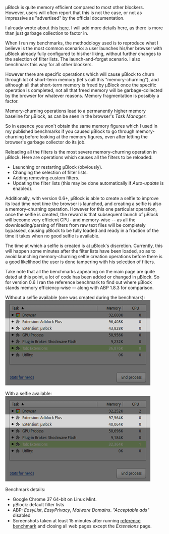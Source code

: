 µBlock is quite memory efficient compared to most other blockers. However, users will often report that this is not the case, or not as impressive as "advertised" by the official documentation.

I already wrote about this [here](https://github.com/gorhill/uBlock/wiki/Myth:-%C2%B5Block-consumes-over-80MB). I will add more details here, as there is more than just garbage collection to factor in. 

When I run my benchmarks, the methodology used is to reproduce what I believe is the most common scenario: a user launches his/her browser with µBlock already fully configured to his/her liking, without further changes to the selection of filter lists. The launch-and-forget scenario. I also benchmark this way for all other blockers.

However there are specific operations which will cause µBlock to churn through lot of short-term memory (let's call this "memory-churning"), and although all that short-term memory is freed by µBlock once the specific operation is completed, not all that freed memory will be garbage-collected by the browser for whatever reasons. Memory fragmentation is possibly a factor.

Memory-churning operations lead to a permanently higher memory baseline for µBlock, as can be seen in the browser's _Task Manager_.

So in essence you won't obtain the same memory figures which I used in my published benchmarks if you caused µBlock to go through memory-churning before looking at the memory figures, even after letting the browser's garbage collector do its job.

Reloading all the filters is the most severe memory-churning operation in µBlock. Here are operations which causes all the filters to be reloaded:

- Launching or restarting µBlock (obviously).
- Changing the selection of filter lists.
- Adding removing custom filters.
- Updating the filter lists (this may be done automatically if _Auto-update_ is enabled).

Additionally, with version 0.6+, µBlock is able to create a selfie to improve its load time next time the browser is launched, and creating a selfie is also a memory-churning operation. However for this one particular operation, once the selfie is created, the reward is that subsequent launch of µBlock will become very efficient CPU- and memory-wise -- as all the downloading/parsing of filters from raw text files will be completely bypassed, causing µBlock to be fully loaded and ready in a fraction of the time it takes when no good selfie is available.

The time at which a selfie is created is at µBlock's discretion. Currently, this will happen some minutes after the filter lists have been loaded, so as to avoid launching memory-churning selfie creation operations before there is a good likelihood the user is done tampering with his selection of filters.

Take note that all the benchmarks appearing on the main page are quite dated at this point, a lot of code has been added or changed in µBlock. So for version 0.6 I ran the reference benchmark to find out where µBlock stands memory efficiency-wise -- along with ABP 1.8.3 for comparison.

Without a selfie available (one was created during the benchmark):<br>
![Without selfie](https://raw.githubusercontent.com/gorhill/uBlock/master/doc/img/ublock-vs-abp-memory-201409-a.png)

With a selfie available:<br>
![With selfie](https://raw.githubusercontent.com/gorhill/uBlock/master/doc/img/ublock-vs-abp-memory-201409-b.png)

Benchmark details:
- Google Chrome 37 64-bit on Linux Mint.
- µBlock: default filter lists
- ABP: _EasyList_, _EasyPrivacy_, _Malware Domains_. _"Acceptable ads"_ disabled
- Screenshots taken at least 15 minutes after running [reference benchmark](https://github.com/gorhill/uBlock/wiki/Reference-benchmark) and closing all web pages except the _Extensions_ page.